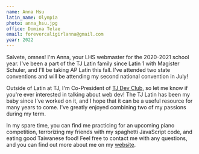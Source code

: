 ```yaml
---
name: Anna Hsu
latin_name: Olympia
photo: anna_hsu.jpg
office: Domina Telae
email: forevercaligirlanna@gmail.com
year: 2022
---
```


Salvete, omnes! I'm Anna, your LHS webmaster for the 2020-2021 school year. I've been a part of the TJ Latin family since Latin 1 with Magister Schuler, and I'll be taking AP Latin this fall. I've attended two state conventions and will be attending my second national convention in July!

Outside of Latin at TJ, I'm Co-President of [TJ Dev Club](https://activities.tjhsst.edu/devclub/), so let me know if you're ever interested in talking about web dev! The TJ Latin has been my baby since I've worked on it, and I hope that it can be a useful resource for many years to come. I've greatly enjoyed combining two of my passions during my term. 

In my spare time, you can find me practicing for an upcoming piano competition, terrorizing my friends with my spaghetti JavaScript code, and eating good Taiwanese food! Feel free to contact me with any questions, and you can find out more about me on my [website](https://annaahsu.pages.dev).